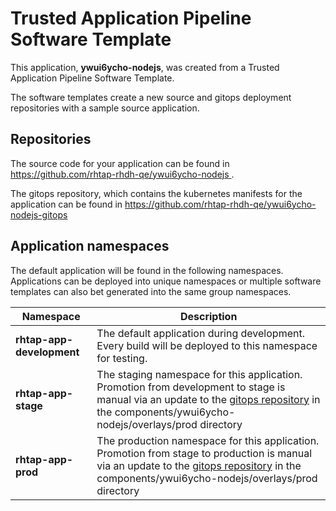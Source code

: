 # Trusted Application Pipeline Software Template

This application, **ywui6ycho-nodejs**, was created from a Trusted Application Pipeline Software Template.

The software templates create a new source and gitops deployment repositories with a sample source application. 

## Repositories

The source code for your application can be found in [https://github.com/rhtap-rhdh-qe/ywui6ycho-nodejs ](https://github.com/rhtap-rhdh-qe/ywui6ycho-nodejs ).
 
The gitops repository, which contains the kubernetes manifests for the application can be found in 
[https://github.com/rhtap-rhdh-qe/ywui6ycho-nodejs-gitops ](https://github.com/rhtap-rhdh-qe/ywui6ycho-nodejs-gitops ) 

## Application namespaces 

The default application will be found in the following namespaces. Applications can be deployed into unique namespaces or multiple software templates can also bet generated into the same group namespaces.  

|  Namespace   |  Description   |  
| -------- | -------- |   
| **rhtap-app-development** | The default application during development. Every build will be deployed to this namespace for testing. | 
| **rhtap-app-stage** | The staging namespace for this application. Promotion from development to stage is manual via an update to the [gitops repository](https://github.com/rhtap-rhdh-qe/ywui6ycho-nodejs-gitops ) in the components/ywui6ycho-nodejs/overlays/prod directory |  
| **rhtap-app-prod** | The production namespace for this application. Promotion from stage to production is manual via an update to the [gitops repository](https://github.com/rhtap-rhdh-qe/ywui6ycho-nodejs-gitops ) in the components/ywui6ycho-nodejs/overlays/prod directory | 